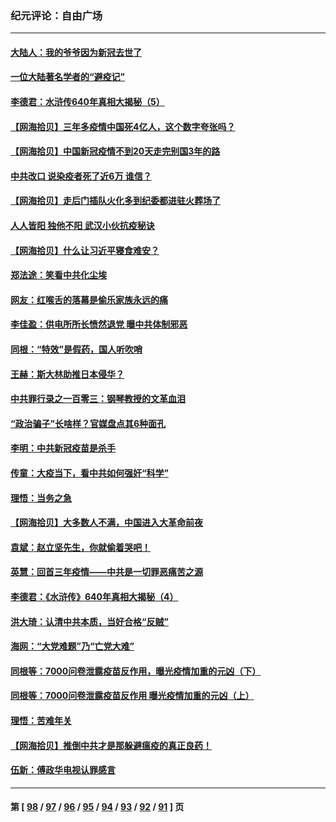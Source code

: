 ### 纪元评论：自由广场
---
#### [大陆人：我的爷爷因为新冠去世了](../../pages/nsc993/n13911813.md) 
#### [一位大陆著名学者的“避疫记”](../../pages/nsc993/n13910818.md) 
#### [李德君：水浒传640年真相大揭秘（5）](../../pages/nsc993/n13910762.md) 
#### [【网海拾贝】三年多疫情中国死4亿人，这个数字夸张吗？](../../pages/nsc993/n13910014.md) 
#### [【网海拾贝】中国新冠疫情不到20天走完别国3年的路](../../pages/nsc993/n13909874.md) 
#### [中共改口 说染疫者死了近6万 谁信？](../../pages/nsc993/n13909190.md) 
#### [【网海拾贝】走后门插队火化多到纪委都进驻火葬场了](../../pages/nsc993/n13908847.md) 
#### [人人皆阳 独他不阳 武汉小伙抗疫秘诀](../../pages/nsc993/n13908649.md) 
#### [【网海拾贝】什么让习近平寝食难安？](../../pages/nsc993/n13907971.md) 
#### [郑法途：笑看中共化尘埃](../../pages/nsc993/n13908320.md) 
#### [网友：红喉舌的落幕是偷乐家族永远的痛](../../pages/nsc993/n13907887.md) 
#### [李佳盈：供电所所长愤然退党 曝中共体制邪恶](../../pages/nsc993/n13907773.md) 
#### [同根：“特效”是假药，国人听吹哨](../../pages/nsc993/n13907441.md) 
#### [王赫：斯大林助推日本侵华？](../../pages/nsc993/n13907493.md) 
#### [中共罪行录之一百零三：钢琴教授的文革血泪](../../pages/nsc993/n13907424.md) 
#### [“政治骗子”长啥样？官媒盘点其6种面孔](../../pages/nsc993/n13907349.md) 
#### [李明：中共新冠疫苗是杀手](../../pages/nsc993/n13906803.md) 
#### [传童：大疫当下，看中共如何强奸“科学”](../../pages/nsc993/n13906819.md) 
#### [理悟：当务之急](../../pages/nsc993/n13906801.md) 
#### [【网海拾贝】大多数人不满，中国进入大革命前夜](../../pages/nsc993/n13906786.md) 
#### [袁斌：赵立坚先生，你就偷着哭吧！](../../pages/nsc993/n13906775.md) 
#### [英慧：回首三年疫情——中共是一切罪恶痛苦之源](../../pages/nsc993/n13906161.md) 
#### [李德君：《水浒传》640年真相大揭秘（4）](../../pages/nsc993/n13906321.md) 
#### [洪大琦：认清中共本质，当好合格“反贼”](../../pages/nsc993/n13905942.md) 
#### [海网：“大党难题”乃“亡党大难”](../../pages/nsc993/n13905910.md) 
#### [同根等：7000问卷泄露疫苗反作用，曝光疫情加重的元凶（下）](../../pages/nsc993/n13905251.md) 
#### [同根等：7000问卷泄露疫苗反作用 曝光疫情加重的元凶（上）](../../pages/nsc993/n13904267.md) 
#### [理悟：苦难年关](../../pages/nsc993/n13904266.md) 
#### [【网海拾贝】推倒中共才是那躲避瘟疫的真正良药！](../../pages/nsc993/n13904240.md) 
#### [伍新：傅政华电视认罪感言](../../pages/nsc993/n13902996.md) 

---
#### 第 [ [98](./98.md) / [97](./97.md) / [96](./96.md) / [95](./95.md) / [94](./94.md) / [93](./93.md) / [92](./92.md) / [91](./91.md) ] 页
